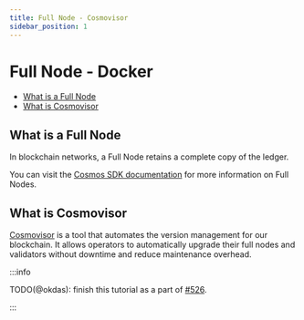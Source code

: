 ```yaml
---
title: Full Node - Cosmovisor
sidebar_position: 1
---
```


# Full Node - Docker <!-- omit in toc -->

- [What is a Full Node](#what-is-a-full-node)
- [What is Cosmovisor](#what-is-cosmovisor)

## What is a Full Node

In blockchain networks, a Full Node retains a complete copy of the ledger.

You can visit the [Cosmos SDK documentation](https://docs.cosmos.network/main/user/run-node/run-node)
for more information on Full Nodes.

## What is Cosmovisor

[Cosmovisor](https://docs.cosmos.network/main/build/tooling/cosmovisor) is a tool that automates the version management
for our blockchain. It allows operators to automatically upgrade their full nodes and validators without downtime and
reduce maintenance overhead.

:::info

TODO(@okdas): finish this tutorial as a part of [#526](https://github.com/pokt-network/poktroll/issues/526).

:::